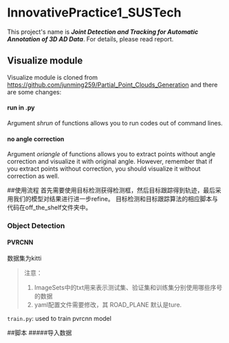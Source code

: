 # InnovativePractice1_SUSTech

This project's name is ***Joint Detection and Tracking for Automatic Annotation of 3D AD Data***. For details, please read report.

## Visualize module
Visualize module is cloned from https://github.com/junming259/Partial_Point_Clouds_Generation and there are some changes:
#### run in .py
Argument *shrun* of functions allows you to run codes out of command lines.
#### no angle correction
Argument *oriangle* of functions allows you to extract points without angle correction and visualize it with original angle.
However, remember that if you extract points without correction, you should visualize it without correction as well.

##使用流程
首先需要使用目标检测获得检测框，然后目标跟踪得到轨迹，最后采用我们的模型对结果进行进一步refine。
目标检测和目标跟踪算法的相应脚本与代码在off_the_shelf文件夹中。
### Object Detection
#### PVRCNN
数据集为kitti
> 注意：
> 1. ImageSets中的txt用来表示测试集、验证集和训练集分别使用哪些序号的数据
> 2. yaml配置文件需要修改，其 ROAD_PLANE 默认是ture.

`train.py`: used to train pvrcnn model

##脚本
#####导入数据
